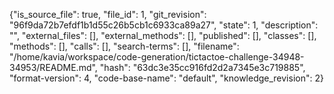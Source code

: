 {"is_source_file": true, "file_id": 1, "git_revision": "96f9da72b7efdf1b1d55c26b5cb1c6933ca89a27", "state": 1, "description": "", "external_files": [], "external_methods": [], "published": [], "classes": [], "methods": [], "calls": [], "search-terms": [], "filename": "/home/kavia/workspace/code-generation/tictactoe-challenge-34948-34953/README.md", "hash": "63dc3e35cc916fd2d2a7345e3c719885", "format-version": 4, "code-base-name": "default", "knowledge_revision": 2}